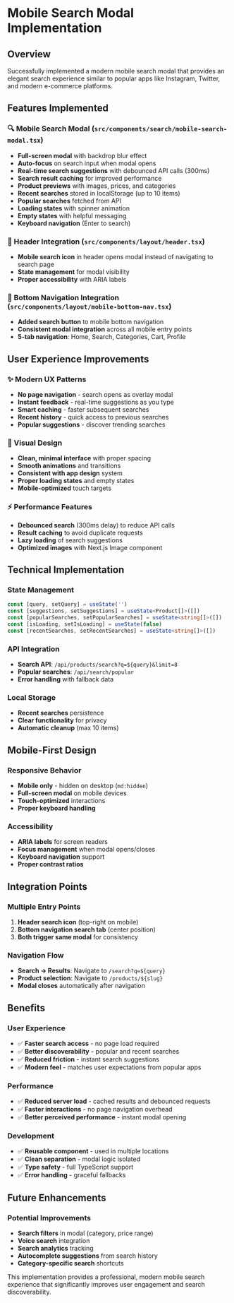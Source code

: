 # Mobile Search Modal Implementation

## Overview
Successfully implemented a modern mobile search modal that provides an elegant search experience similar to popular apps like Instagram, Twitter, and modern e-commerce platforms.

## Features Implemented

### 🔍 Mobile Search Modal (`src/components/search/mobile-search-modal.tsx`)
- **Full-screen modal** with backdrop blur effect
- **Auto-focus** on search input when modal opens
- **Real-time search suggestions** with debounced API calls (300ms)
- **Search result caching** for improved performance
- **Product previews** with images, prices, and categories
- **Recent searches** stored in localStorage (up to 10 items)
- **Popular searches** fetched from API
- **Loading states** with spinner animation
- **Empty states** with helpful messaging
- **Keyboard navigation** (Enter to search)

### 📱 Header Integration (`src/components/layout/header.tsx`)
- **Mobile search icon** in header opens modal instead of navigating to search page
- **State management** for modal visibility
- **Proper accessibility** with ARIA labels

### 🧭 Bottom Navigation Integration (`src/components/layout/mobile-bottom-nav.tsx`)
- **Added search button** to mobile bottom navigation
- **Consistent modal integration** across all mobile entry points
- **5-tab navigation**: Home, Search, Categories, Cart, Profile

## User Experience Improvements

### ✨ Modern UX Patterns
- **No page navigation** - search opens as overlay modal
- **Instant feedback** - real-time suggestions as you type
- **Smart caching** - faster subsequent searches
- **Recent history** - quick access to previous searches
- **Popular suggestions** - discover trending searches

### 🎨 Visual Design
- **Clean, minimal interface** with proper spacing
- **Smooth animations** and transitions
- **Consistent with app design** system
- **Proper loading states** and empty states
- **Mobile-optimized** touch targets

### ⚡ Performance Features
- **Debounced search** (300ms delay) to reduce API calls
- **Result caching** to avoid duplicate requests
- **Lazy loading** of search suggestions
- **Optimized images** with Next.js Image component

## Technical Implementation

### State Management
```typescript
const [query, setQuery] = useState('')
const [suggestions, setSuggestions] = useState<Product[]>([])
const [popularSearches, setPopularSearches] = useState<string[]>([])
const [isLoading, setIsLoading] = useState(false)
const [recentSearches, setRecentSearches] = useState<string[]>([])
```

### API Integration
- **Search API**: `/api/products/search?q=${query}&limit=8`
- **Popular searches**: `/api/search/popular`
- **Error handling** with fallback data

### Local Storage
- **Recent searches** persistence
- **Clear functionality** for privacy
- **Automatic cleanup** (max 10 items)

## Mobile-First Design

### Responsive Behavior
- **Mobile only** - hidden on desktop (`md:hidden`)
- **Full-screen modal** on mobile devices
- **Touch-optimized** interactions
- **Proper keyboard handling**

### Accessibility
- **ARIA labels** for screen readers
- **Focus management** when modal opens/closes
- **Keyboard navigation** support
- **Proper contrast ratios**

## Integration Points

### Multiple Entry Points
1. **Header search icon** (top-right on mobile)
2. **Bottom navigation search tab** (center position)
3. **Both trigger same modal** for consistency

### Navigation Flow
- **Search → Results**: Navigate to `/search?q=${query}`
- **Product selection**: Navigate to `/products/${slug}`
- **Modal closes** automatically after navigation

## Benefits

### User Experience
- ✅ **Faster search access** - no page load required
- ✅ **Better discoverability** - popular and recent searches
- ✅ **Reduced friction** - instant search suggestions
- ✅ **Modern feel** - matches user expectations from popular apps

### Performance
- ✅ **Reduced server load** - cached results and debounced requests
- ✅ **Faster interactions** - no page navigation overhead
- ✅ **Better perceived performance** - instant modal opening

### Development
- ✅ **Reusable component** - used in multiple locations
- ✅ **Clean separation** - modal logic isolated
- ✅ **Type safety** - full TypeScript support
- ✅ **Error handling** - graceful fallbacks

## Future Enhancements

### Potential Improvements
- **Search filters** in modal (category, price range)
- **Voice search** integration
- **Search analytics** tracking
- **Autocomplete suggestions** from search history
- **Category-specific search** shortcuts

This implementation provides a professional, modern mobile search experience that significantly improves user engagement and search discoverability.